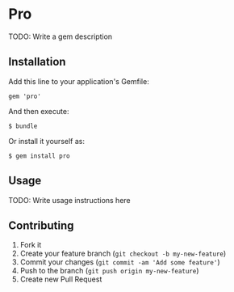 # Pro

TODO: Write a gem description

## Installation

Add this line to your application's Gemfile:

    gem 'pro'

And then execute:

    $ bundle

Or install it yourself as:

    $ gem install pro

## Usage

TODO: Write usage instructions here

## Contributing

1. Fork it
2. Create your feature branch (`git checkout -b my-new-feature`)
3. Commit your changes (`git commit -am 'Add some feature'`)
4. Push to the branch (`git push origin my-new-feature`)
5. Create new Pull Request
